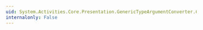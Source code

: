 ```yaml
---
uid: System.Activities.Core.Presentation.GenericTypeArgumentConverter.ConvertBack(System.Object,System.Type,System.Object,System.Globalization.CultureInfo)
internalonly: False
---
```

